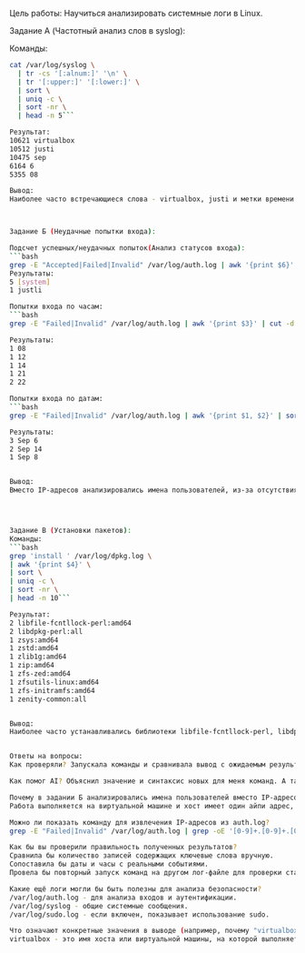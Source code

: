 Цель работы: 
Научиться анализировать системные логи в Linux.

Задание A (Частотный анализ слов в syslog):

Команды:
```bash
cat /var/log/syslog \
  | tr -cs '[:alnum:]' '\n' \
  | tr '[:upper:]' '[:lower:]' \
  | sort \
  | uniq -c \
  | sort -nr \
  | head -n 5```

Результат: 
10621 virtualbox
10512 justi
10475 sep
6164 6
5355 08

Вывод:
Наиболее часто встречающиеся слова - virtualbox, justi и метки времени (sep, 6, 08). Так как syslog содержит системные сообщения, включающие дату, имя машины и пользователя.



Задание Б (Неудачные попытки входа):

Подсчет успешных/неудачных попыток(Анализ статусов входа):
```bash
grep -E "Accepted|Failed|Invalid" /var/log/auth.log | awk '{print $6}' | sort | uniq -c | sort -nr```
Результаты:
5 [system]
1 justli

Попытки входа по часам:
```bash
grep -E "Failed|Invalid" /var/log/auth.log | awk '{print $3}' | cut -d: -f1 | sort | uniq -c```

Результаты:
1 08
1 12
1 14
1 21
2 22

Попытки входа по датам:
```bash
grep -E "Failed|Invalid" /var/log/auth.log | awk '{print $1, $2}' | sort | uniq -c | sort -nr```

Результаты:
3 Sep 6
2 Sep 14
1 Sep 8


Вывод:
Вместо IP-адресов анализировались имена пользователей, из-за отсутствия попыток подключения по SSH извне.




Задание В (Установки пакетов):
Команды:
```bash
grep 'install ' /var/log/dpkg.log \
| awk '{print $4}' \
| sort \
| uniq -c \
| sort -nr \
| head -n 10```

Результат:
2 libfile-fcntllock-perl:amd64
2 libdpkg-perl:all
1 zsys:amd64
1 zstd:amd64
1 zlib1g:amd64
1 zip:amd64
1 zfs-zed:amd64
1 zfsutils-linux:amd64
1 zfs-initramfs:amd64
1 zenity-common:all


Вывод:
Наиболее часто устанавливались библиотеки libfile-fcntllock-perl, libdpkg-perl, а также утилиты, связанные с файловыми системами (zfs, zip, zstd).


Ответы на вопросы:
Как проверяли? Запускала команды и сравнивала вывод с ожидаемым результатом.

Как помог AI? Объяснил значение и синтаксис новых для меня команд. А так же помог мне разобраться с командами, которые раньше были непонятны. Он объяснил, что делает каждая часть (например, grep ищет строки, awk вытаскивает нужные поля, а sort и uniq помогают посчитать повторения). AI показал как можно извлечь IP-адреса, если бы они были.

Почему в задании Б анализировались имена пользователей вместо IP-адресов?
Работа выполняется на виртуальной машине и хост имеет один айпи адрес, который может подключиться к машине И по рекомендации преподавателя было предложено анализировать неудачные попытки входа пользователя локально на машине вместо поиска IP-адресов.

Можно ли показать команду для извлечения IP-адресов из auth.log?
grep -E "Failed|Invalid" /var/log/auth.log | grep -oE '[0-9]+.[0-9]+.[0-9]+.[0-9]+' | sort | uniq -c | sort -nr

Как бы вы проверили правильность полученных результатов?
Сравнила бы количество записей содержащих ключевые слова вручную.
Сопоставила бы даты и часы с реальными событиями.
Провела бы повторный запуск команд на другом лог-файле для проверки стабильности результатов.

Какие ещё логи могли бы быть полезны для анализа безопасности?
/var/log/auth.log - для анализа входов и аутентификации.
/var/log/syslog - общие системные сообщения.
/var/log/sudo.log - если включен, показывает использование sudo.

Что означают конкретные значения в выводе (например, почему "virtualbox" так часто встречается)?
virtualbox - это имя хоста или виртуальной машины, на которой выполняется система. Оно автоматически включается в каждую строку лога как часть идентификатора источника сообщения.
